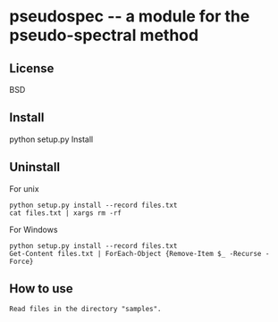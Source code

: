 # pseudospec -- a module for the pseudo-spectral method

## License
BSD

## Install
  python setup.py Install

## Uninstall
For unix

    python setup.py install --record files.txt
    cat files.txt | xargs rm -rf

For Windows

    python setup.py install --record files.txt
    Get-Content files.txt | ForEach-Object {Remove-Item $_ -Recurse -Force}

## How to use

    Read files in the directory "samples".



 